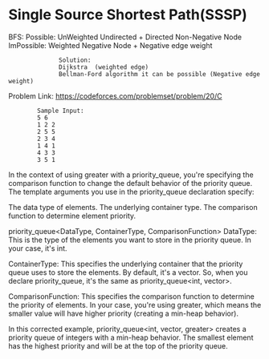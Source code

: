 Single Source Shortest Path(SSSP)
=================================

BFS:
    Possible:
                  UnWeighted 
                  Undirected + Directed
                  Non-Negative Node 
    ImPossible:
                  Weighted 
                  Negative Node + Negative edge weight
                  
                  Solution:
                  Dijkstra  (weighted edge)
                  Bellman-Ford algorithm it can be possible (Negative edge weight)


Problem Link:
             https://codeforces.com/problemset/problem/20/C

            Sample Input:
            5 6
            1 2 2
            2 5 5
            2 3 4
            1 4 1
            4 3 3
            3 5 1


In the context of using greater with a priority_queue, you're specifying the comparison function to change the default behavior of the priority queue. The template arguments you use in the priority_queue declaration specify:

The data type of elements.
The underlying container type.
The comparison function to determine element priority.

priority_queue<DataType, ContainerType, ComparisonFunction>
DataType: This is the type of the elements you want to store in the priority queue. In your case, it's int.

ContainerType: This specifies the underlying container that the priority queue uses to store the elements. By default, it's a vector. So, when you declare priority_queue<int>, it's the same as priority_queue<int, vector<int>>.

ComparisonFunction: This specifies the comparison function to determine the priority of elements. In your case, you're using greater<int>, which means the smaller value will have higher priority (creating a min-heap behavior).

In this corrected example, priority_queue<int, vector<int>, greater<int>> creates a priority queue of integers with a min-heap behavior. The smallest element has the highest priority and will be at the top of the priority queue.